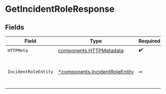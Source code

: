 # GetIncidentRoleResponse


## Fields

| Field                                                                           | Type                                                                            | Required                                                                        | Description                                                                     |
| ------------------------------------------------------------------------------- | ------------------------------------------------------------------------------- | ------------------------------------------------------------------------------- | ------------------------------------------------------------------------------- |
| `HTTPMeta`                                                                      | [components.HTTPMetadata](../../models/components/httpmetadata.md)              | :heavy_check_mark:                                                              | N/A                                                                             |
| `IncidentRoleEntity`                                                            | [*components.IncidentRoleEntity](../../models/components/incidentroleentity.md) | :heavy_minus_sign:                                                              | Retrieve a single incident role from its ID                                     |